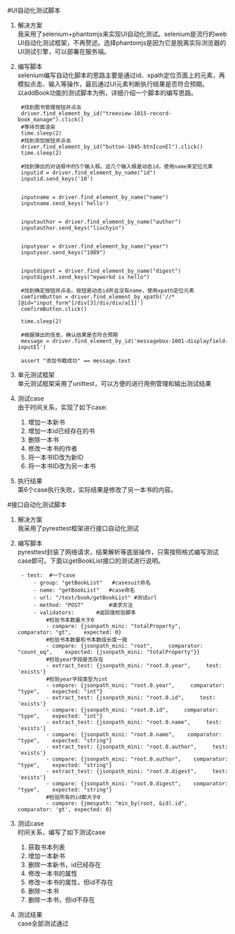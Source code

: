 #UI自动化测试脚本

1. 解决方案  
我采用了selenium+phantomjs来实现UI自动化测试。selenium是流行的web UI自动化测试框架，不再赘述。选择phantomjs是因为它是脱离实际浏览器的UI测试引擎，可以部署在服务端。
2. 编写脚本  
selenium编写自动化脚本的思路主要是通过id、xpath定位页面上的元素，再模拟点击、输入等操作，最后通过UI元素判断执行结果是否符合预期。  
以addBook功能的测试脚本为例，详细介绍一个脚本的编写思路。

		#找到图书管理按钮并点击
		driver.find_element_by_id("treeview-1015-record-book_manage").click()
		#等待页面渲染
		time.sleep(2)
		#找到添加按钮并点击
		driver.find_element_by_id("button-1045-btnIconEl").click()
		time.sleep(2)
		
		#找到弹出的对话框中的5个输入框。这几个输入框是动态id，使用name来定位元素
		inputid = driver.find_element_by_name("id")
		inputid.send_keys('10')


		inputname = driver.find_element_by_name("name")
		inputname.send_keys('hello')


		inputauthor = driver.find_element_by_name("author")
		inputauthor.send_keys("liuchyin")


		inputyear = driver.find_element_by_name("year")
		inputyear.send_keys("1989")


		inputdigest = driver.find_element_by_name("digest")
		inputdigest.send_keys("myworkd is hello")

		#找到确定按钮并点击。按钮是动态id并且没有name，使用xpath定位元素
		comfirmButton = driver.find_element_by_xpath('//*[@id="input_form"]/div[3]/div/div/a[1]')
		comfirmButton.click()

		time.sleep(2)
		
		#根据弹出的信息，确认结果是否符合预期
		message = driver.find_element_by_id('messagebox-1001-displayfield-inputEl')

		assert "添加书籍成功" == message.text

3. 单元测试框架  
单元测试框架采用了unittest，可以方便的进行用例管理和输出测试结果

4. 测试case  
由于时间关系，实现了如下case:
	1. 增加一本新书
	2. 增加一本id已经存在的书
	3. 删除一本书
	4. 修改一本书的作者
	5. 将一本书ID改为新ID
	6. 将一本书ID改为另一本书

5. 执行结果  
第6个case执行失败，实际结果是修改了另一本书的内容。

#接口自动化测试脚本

1. 解决方案  
我采用了pyresttest框架进行接口自动化测试
2. 编写脚本  
pyresttest封装了网络请求，结果解析等底层操作，只需按照格式编写测试case即可。下面以getBookList接口的测试进行说明。

		- test:  #一个case
	    	- group: "getBookList"   #casesuit命名
	    	- name: "getBookList"	#case命名
	    	- url: "/test/book/getBookList" #测试url
	    	- method: "POST"		#请求方法
	    	- validators:		#返回值校验脚本
	    		#检验书本数量大于0
	        	- compare: {jsonpath_mini: "totalProperty",     comparator: "gt",    expected: 0}	
	        	#检验书本数量和书本数组长度一致
	        	- compare: {jsonpath_mini: "root",     comparator: "count_eq",    expected: {jsonpath_mini: "totalProperty"}}
	        	#检验year字段是否存在
	        	- extract_test: {jsonpath_mini: "root.0.year",     test: 'exists'}
	        	#检验year字段类型为int
	        	- compare: {jsonpath_mini: "root.0.year",     comparator: "type",    expected: "int"}
	        	- extract_test: {jsonpath_mini: "root.0.id",     test: 'exists'}
	        	- compare: {jsonpath_mini: "root.0.id",     comparator: "type",    expected: "int"}
	        	- extract_test: {jsonpath_mini: "root.0.name",     test: 'exists'}
	        	- compare: {jsonpath_mini: "root.0.name",    comparator: "type",    expected: "string"}
	        	- extract_test: {jsonpath_mini: "root.0.author",     test: 'exists'}
	        	- compare: {jsonpath_mini: "root.0.author",    comparator: "type",    expected: "string"}
	        	- extract_test: {jsonpath_mini: "root.0.digest",     test: 'exists'}
	        	- compare: {jsonpath_mini: "root.0.digest",    comparator: "type",    expected: "string"}
	        	#检验所有的id都大于0
	        	- compare: {jmespath: "min_by(root, &id).id",     comparator: 'gt', expected: 0}
4. 测试case  
时间关系，编写了如下测试case
	1. 获取书本列表
	2. 增加一本新书
	3. 删除一本新书，id已经存在	
	4. 修改一本书的属性
	5. 修改一本书的属性，但id不存在
	6. 删除一本书
	7. 删除一本书，但id不存在

4. 测试结果  
case全部测试通过
